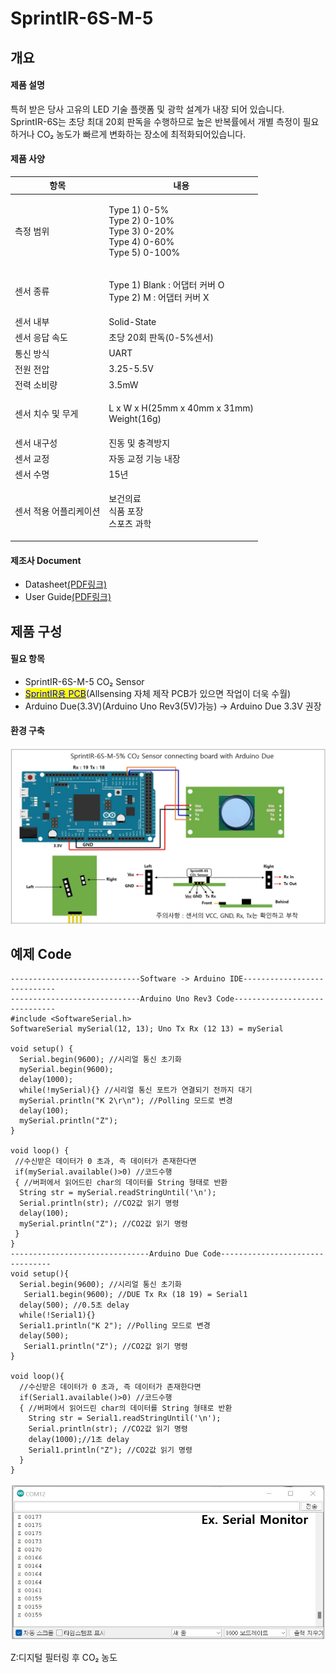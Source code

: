 # SprintIR-6S-M-5

## 개요

#### 제품 설명

특허 받은 당사 고유의 LED 기술 플랫폼 및 광학 설계가 내장 되어 있습니다.\
SprintIR-6S는 초당 최대 20회 판독을 수행하므로 높은 반복률에서 개별 측정이 필요하거나 CO₂ 농도가 빠르게 변화하는 장소에 최적화되어있습니다.

#### 제품 사양

| 항목           | 내용                                                                                       |
| ------------ | ---------------------------------------------------------------------------------------- |
| 측정 범위        | <p>Type 1) 0-5%<br>Type 2) 0-10%<br>Type 3) 0-20%<br>Type 4) 0-60%<br>Type 5) 0-100%</p> |
| 센서 종류        | <p>Type 1) Blank : 어댑터 커버 O<br>Type 2) M : 어댑터 커버 X</p>                                  |
| 센서 내부        | Solid-State                                                                              |
| 센서 응답 속도     | 초당 20회 판독(0-5%센서)                                                                        |
| 통신 방식        | UART                                                                                     |
| 전원 전압        | 3.25-5.5V                                                                                |
| 전력 소비량       | 3.5mW                                                                                    |
| 센서 치수 및 무게   | <p>L x W x H(25mm x 40mm x 31mm)<br>Weight(16g)</p>                                      |
| 센서 내구성       | 진동 및 충격방지                                                                                |
| 센서 교정        | 자동 교정 기능 내장                                                                              |
| 센서 수명        | 15년                                                                                      |
| 센서 적용 어플리케이션 | <p>보건의료<br>식품 포장<br>스포츠 과학</p>                                                           |

#### 제조사 Document

* Datasheet[(PDF링크)](https://cdn.shopify.com/s/files/1/0019/5952/files/SprintIR-6S\_Data\_Sheet\_Rev\_4.11.pdf)
* User Guide[(PDF링크)](https://cdn.shopify.com/s/files/1/0019/5952/files/CO2Meter-GSS-SprintIR-6S-User-Guide-Rev-4.1.pdf)

## 제품 구성

#### 필요 항목

* SprintIR-6S-M-5 CO₂ Sensor
* <mark style="color:blue;"></mark>[<mark style="color:blue;">SprintIR용 PCB</mark>](https://www.allsensing.com/product/detail.html?product\_no=1169\&cate\_no=65\&display\_group=1)(Allsensing 자체 제작 PCB가 있으면 작업이 더욱 수월)
* Arduino Due(3.3V)(Arduino Uno Rev3(5V)가능) -> Arduino Due 3.3V 권장

#### 환경 구축

![](<../../.gitbook/assets/sprintir 6s m-5 arduino due .jpg>)

## 예제 Code

```arduino
-----------------------------Software -> Arduino IDE----------------------------
-----------------------------Arduino Uno Rev3 Code------------------------------
#include <SoftwareSerial.h>
SoftwareSerial mySerial(12, 13); Uno Tx Rx (12 13) = mySerial

void setup() {
  Serial.begin(9600); //시리얼 통신 초기화
  mySerial.begin(9600); 
  delay(1000); 
  while(!mySerial){} //시리얼 통신 포트가 연결되기 전까지 대기
  mySerial.println("K 2\r\n"); //Polling 모드로 변경 
  delay(100);
  mySerial.println("Z");
}                              

void loop() {
 //수신받은 데이터가 0 초과, 즉 데이터가 존재한다면
 if(mySerial.available()>0) //코드수행
 { //버퍼에서 읽어드린 char의 데이터를 String 형태로 반환
  String str = mySerial.readStringUntil('\n'); 
  Serial.println(str); //CO2값 읽기 명령
  delay(100);
  mySerial.println("Z"); //CO2값 읽기 명령
 }
}
-------------------------------Arduino Due Code--------------------------------
void setup(){
  Serial.begin(9600); //시리얼 통신 초기화
   Serial1.begin(9600); //DUE Tx Rx (18 19) = Serial1
  delay(500); //0.5초 delay
  while(!Serial1){}
  Serial1.println("K 2"); //Polling 모드로 변경     
  delay(500);
   Serial1.println("Z"); //CO2값 읽기 명령
}

void loop(){
  //수신받은 데이터가 0 초과, 즉 데이터가 존재한다면
  if(Serial1.available()>0) //코드수행
  { //버퍼에서 읽어드린 char의 데이터를 String 형태로 반환
    String str = Serial1.readStringUntil('\n');
    Serial.println(str); //CO2값 읽기 명령
    delay(1000);//1초 delay
    Serial1.println("Z"); //CO2값 읽기 명령
  }
}
```

![](<../../.gitbook/assets/sprintir-6s serial monitor ex (1).jpg>)

Z:디지털 필터링 후 CO₂ 농도
